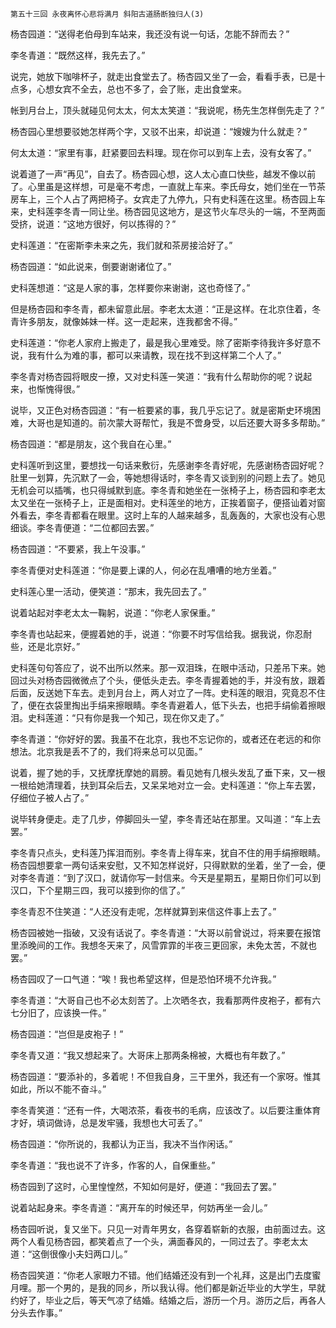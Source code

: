     第五十三回 永夜离怀心悲将满月 斜阳古道肠断独归人(3) 

   杨杏园道：“送得老伯母到车站来，我还没有说一句话，怎能不辞而去？”

   李冬青道：“既然这样，我先去了。”

   说完，她放下咖啡杯子，就走出食堂去了。杨杏园又坐了一会，看看手表，已是十点多，心想女宾不全去，总也不多了，会了账，走出食堂来。

   帐到月台上，顶头就碰见何太太，何太太笑道：“我说呢，杨先生怎样倒先走了？”

   杨杏园心里想要驳她怎样两个字，又驳不出来，却说道：“嫂嫂为什么就走？”

   何太太道：“家里有事，赶紧要回去料理。现在你可以到车上去，没有女客了。”

   说着道了一声“再见”，自去了。杨杏园心想，这人太心直口快些，越发不像以前了。心里虽是这样想，可是毫不考虑，一直就上车来。李氏母女，她们坐在一节茶房车上，三个人占了两把椅子。女宾走了九停九，只有史科莲在这里。杨杏园上车来，史科莲李冬青一同让坐。杨杏园见这地方，是这节火车尽头的一端，不至两面受挤，说道：“这地方很好，何以拣得的？”

   史科莲道：“在密斯李未来之先，我们就和茶房接洽好了。”

   杨杏园道：“如此说来，倒要谢谢诸位了。”

   史科莲想道：“这是人家的事，怎样要你来谢谢，这也奇怪了。”

   但是杨杏园和李冬青，都未留意此层。李老太太道：“正是这样。在北京住着，冬青许多朋友，就像姊妹一样。这一走起来，连我都舍不得。”

   史科莲道：“你老人家府上搬走了，最是我心里难受。除了密斯李待我许多好意不说，我有什么为难的事，都可以来请教，现在找不到这样第二个人了。”

   李冬青对杨杏园将眼皮一撩，又对史科莲一笑道：“我有什么帮助你的呢？说起来，也惭愧得很。”

   说毕，又正色对杨杏园道：“有一桩要紧的事，我几乎忘记了。就是密斯史环境困难，大哥也是知道的。前次蒙大哥帮忙，我是不啻身受，以后还要大哥多多帮助。”

   杨杏园道：“都是朋友，这个我自在心里。”

   史科莲听到这里，要想找一句话来敷衍，先感谢李冬青好呢，先感谢杨杏园好呢？肚里一划算，先沉默了一会，等她想得话时，李冬青又谈到别的问题上去了。她见无机会可以插嘴，也只得缄默到底。李冬青和她坐在一张椅子上，杨杏园和李老太太又坐在一张椅子上，正是面相对。史科莲坐的地方，正挨着窗子，便搭讪着对窗外看去，李冬青都看在眼里。这时上车的人越来越多，乱轰轰的，大家也没有心思细谈。李冬青便道：“二位都回去罢。”

   杨杏园道：“不要紧，我上午没事。”

   李冬青便对史科莲道：“你是要上课的人，何必在乱嘈嘈的地方坐着。”

   史科莲心里一活动，便笑道：“那末，我先回去了。”

   说着站起对李老太太一鞠躬，说道：“你老人家保重。”

   李冬青也站起来，便握着她的手，说道：“你要不时写信给我。据我说，你忍耐些，还是北京好。”

   史科莲句句答应了，说不出所以然来。那一双泪珠，在眼中活动，只差吊下来。她回过头对杨杏园微微点了个头，便低头走去。李冬青握着她的手，并没有放，跟着后面，反送她下车去。走到月台上，两人对立了一阵。史科莲的眼泪，究竟忍不住了，便在衣袋里掏出手绢来擦眼睛。李冬青避着人，低下头去，也把手绢偷着擦眼泪。史科莲道：“只有你是我一个知己，现在你又走了。”

   李冬青道：“你好好的罢。我虽不在北京，我也不忘记你的，或者还在老远的和你想法。北京我是丢不了的，我们将来总可以见面。”

   说着，握了她的手，又抚摩抚摩她的肩膀。看见她有几根头发乱了垂下来，又一根一根给她清理着，扶到耳朵后去，又呆呆地对立一会。史科莲道：“你上车去罢，仔细位子被人占了。”

   说毕转身便走。走了几步，停脚回头一望，李冬青还站在那里。又叫道：“车上去罢。”

   李冬青只点头，史科莲乃挥泪而别。李冬青上得车来，犹自不住的用手绢擦眼睛。杨杏园想要拿一两句话来安慰，又不知怎样说好，只得默默的坐着，坐了一会，便对李冬青道：“到了汉口，就请你写一封信来。今天是星期五，星期日你们可以到汉口，下个星期三四，我可以接到你的信了。”

   李冬青忍不住笑道：“人还没有走呢，怎样就算到来信这件事上去了。”

   杨杏园被她一指破，又没有话说了。李冬青道：“大哥以前曾说过，将来要在报馆里添晚间的工作。我想冬天来了，风雪霏霏的半夜三更回家，未免太苦，不就也罢。”

   杨杏园叹了一口气道：“唉！我也希望这样，但是恐怕环境不允许我。”

   李冬青道：“大哥自己也不必太刻苦了。上次晒冬衣，我看那两件皮袍子，都有六七分旧了，应该换一件。”

   杨杏园道：“岂但是皮袍子！”

   李冬青又道：“我又想起来了。大哥床上那两条棉被，大概也有年数了。”

   杨杏园道：“要添补的，多着呢！不但我自身，三干里外，我还有一个家呀。惟其如此，所以不能不奋斗。”

   李冬青笑道：“还有一件，大喝浓茶，看夜书的毛病，应该改了。以后要注重体育才好，填词做诗，总是发牢骚，我想也大可丢了。”

   杨杏园道：“你所说的，我都认为正当，我决不当作闲话。”

   李冬青道：“我也说不了许多，作客的人，自保重些。”

   杨杏园到了这时，心里惶惶然，不知如何是好，便道：“我回去了罢。”

   说着站起身来。李冬青道：“离开车的时候还早，何妨再坐一会儿。”

   杨杏园听说，复又坐下。只见一对青年男女，各穿着崭新的衣服，由前面过去。这两个人看见杨杏园，都笑着点了一个头，满面春风的，一同过去了。李老太太道：“这倒很像小夫妇两口儿。”

   杨杏园笑道：“你老人家眼力不错。他们结婚还没有到一个礼拜，这是出门去度蜜月哩。那一个男的，是我的同乡，所以我认得。他们都是新近毕业的大学生，早就约好了，毕业之后，等天气凉了结婚。结婚之后，游历一个月。游历之后，再各人分头去作事。”

